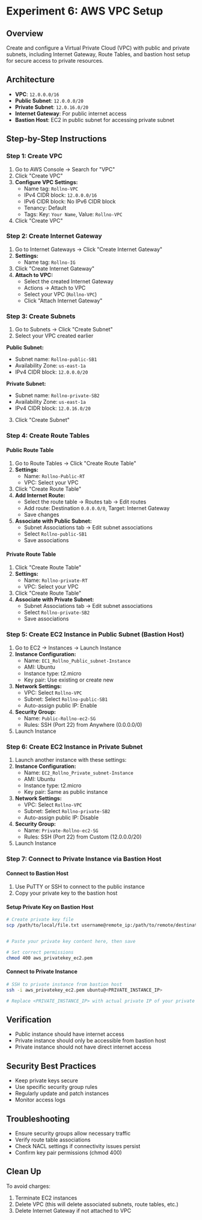 # Experiment 6: AWS VPC Setup

## Overview
Create and configure a Virtual Private Cloud (VPC) with public and private subnets, including Internet Gateway, Route Tables, and bastion host setup for secure access to private resources.

## Architecture
- **VPC**: `12.0.0.0/16`
- **Public Subnet**: `12.0.0.0/20`
- **Private Subnet**: `12.0.16.0/20`
- **Internet Gateway**: For public internet access
- **Bastion Host**: EC2 in public subnet for accessing private subnet

## Step-by-Step Instructions

### Step 1: Create VPC
1. Go to AWS Console → Search for "VPC"
2. Click "Create VPC"
3. **Configure VPC Settings:**
   - Name tag: `Rollno-VPC`
   - IPv4 CIDR block: `12.0.0.0/16`
   - IPv6 CIDR block: No IPv6 CIDR block
   - Tenancy: Default
   - Tags: Key: `Your Name`, Value: `Rollno-VPC`
4. Click "Create VPC"

### Step 2: Create Internet Gateway
1. Go to Internet Gateways → Click "Create Internet Gateway"
2. **Settings:**
   - Name tag: `Rollno-IG`
3. Click "Create Internet Gateway"
4. **Attach to VPC:**
   - Select the created Internet Gateway
   - Actions → Attach to VPC
   - Select your VPC (`Rollno-VPC`)
   - Click "Attach Internet Gateway"

### Step 3: Create Subnets
1. Go to Subnets → Click "Create Subnet"
2. Select your VPC created earlier

**Public Subnet:**
- Subnet name: `Rollno-public-SB1`
- Availability Zone: `us-east-1a`
- IPv4 CIDR block: `12.0.0.0/20`

**Private Subnet:**
- Subnet name: `Rollno-private-SB2`
- Availability Zone: `us-east-1a`
- IPv4 CIDR block: `12.0.16.0/20`

3. Click "Create Subnet"

### Step 4: Create Route Tables

#### Public Route Table
1. Go to Route Tables → Click "Create Route Table"
2. **Settings:**
   - Name: `Rollno-Public-RT`
   - VPC: Select your VPC
3. Click "Create Route Table"
4. **Add Internet Route:**
   - Select the route table → Routes tab → Edit routes
   - Add route: Destination `0.0.0.0/0`, Target: Internet Gateway
   - Save changes
5. **Associate with Public Subnet:**
   - Subnet Associations tab → Edit subnet associations
   - Select `Rollno-public-SB1`
   - Save associations

#### Private Route Table
1. Click "Create Route Table"
2. **Settings:**
   - Name: `Rollno-private-RT`
   - VPC: Select your VPC
3. Click "Create Route Table"
4. **Associate with Private Subnet:**
   - Subnet Associations tab → Edit subnet associations
   - Select `Rollno-private-SB2`
   - Save associations

### Step 5: Create EC2 Instance in Public Subnet (Bastion Host)
1. Go to EC2 → Instances → Launch Instance
2. **Instance Configuration:**
   - Name: `EC1_Rollno_Public_subnet-Instance`
   - AMI: Ubuntu
   - Instance type: t2.micro
   - Key pair: Use existing or create new
3. **Network Settings:**
   - VPC: Select `Rollno-VPC`
   - Subnet: Select `Rollno-public-SB1`
   - Auto-assign public IP: Enable
4. **Security Group:**
   - Name: `Public-Rollno-ec2-SG`
   - Rules: SSH (Port 22) from Anywhere (0.0.0.0/0)
5. Launch Instance

### Step 6: Create EC2 Instance in Private Subnet
1. Launch another instance with these settings:
2. **Instance Configuration:**
   - Name: `EC2_Rollno_Private_subnet-Instance`
   - AMI: Ubuntu
   - Instance type: t2.micro
   - Key pair: Same as public instance
3. **Network Settings:**
   - VPC: Select `Rollno-VPC`
   - Subnet: Select `Rollno-private-SB2`
   - Auto-assign public IP: Disable
4. **Security Group:**
   - Name: `Private-Rollno-ec2-SG`
   - Rules: SSH (Port 22) from Custom (12.0.0.0/20)
5. Launch Instance

### Step 7: Connect to Private Instance via Bastion Host

#### Connect to Bastion Host
1. Use PuTTY or SSH to connect to the public instance
2. Copy your private key to the bastion host

#### Setup Private Key on Bastion Host
```bash
# Create private key file
scp /path/to/local/file.txt username@remote_ip:/path/to/remote/destination/


# Paste your private key content here, then save

# Set correct permissions
chmod 400 aws_privatekey_ec2.pem
```

#### Connect to Private Instance
```bash
# SSH to private instance from bastion host
ssh -i aws_privatekey_ec2.pem ubuntu@<PRIVATE_INSTANCE_IP>

# Replace <PRIVATE_INSTANCE_IP> with actual private IP of your private instance
```

## Verification
- Public instance should have internet access
- Private instance should only be accessible from bastion host
- Private instance should not have direct internet access

## Security Best Practices
- Keep private keys secure
- Use specific security group rules
- Regularly update and patch instances
- Monitor access logs

## Troubleshooting
- Ensure security groups allow necessary traffic
- Verify route table associations
- Check NACL settings if connectivity issues persist
- Confirm key pair permissions (chmod 400)

## Clean Up
To avoid charges:
1. Terminate EC2 instances
2. Delete VPC (this will delete associated subnets, route tables, etc.)
3. Delete Internet Gateway if not attached to VPC
